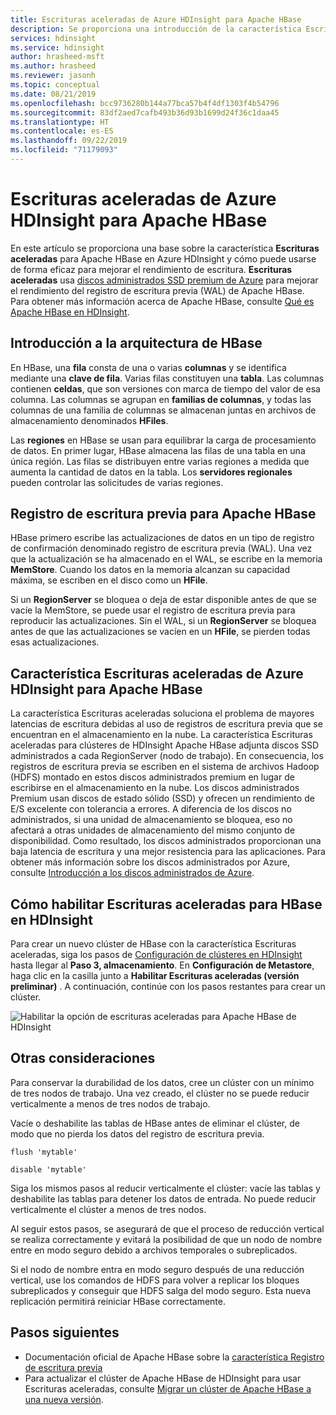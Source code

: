 ```yaml
---
title: Escrituras aceleradas de Azure HDInsight para Apache HBase
description: Se proporciona una introducción de la característica Escrituras aceleradas de Azure HDInsight, que usa discos administrados premium para mejorar el rendimiento del registro de escritura previa de Apache HBase.
services: hdinsight
ms.service: hdinsight
author: hrasheed-msft
ms.author: hrasheed
ms.reviewer: jasonh
ms.topic: conceptual
ms.date: 08/21/2019
ms.openlocfilehash: bcc9736280b144a77bca57b4f4df1303f4b54796
ms.sourcegitcommit: 83df2aed7cafb493b36d93b1699d24f36c1daa45
ms.translationtype: HT
ms.contentlocale: es-ES
ms.lasthandoff: 09/22/2019
ms.locfileid: "71179093"
---
```

# <a name="azure-hdinsight-accelerated-writes-for-apache-hbase"></a>Escrituras aceleradas de Azure HDInsight para Apache HBase

En este artículo se proporciona una base sobre la característica **Escrituras aceleradas** para Apache HBase en Azure HDInsight y cómo puede usarse de forma eficaz para mejorar el rendimiento de escritura. **Escrituras aceleradas** usa [discos administrados SSD premium de Azure](../../virtual-machines/linux/disks-types.md#premium-ssd) para mejorar el rendimiento del registro de escritura previa (WAL) de Apache HBase. Para obtener más información acerca de Apache HBase, consulte [Qué es Apache HBase en HDInsight](apache-hbase-overview.md).

## <a name="overview-of-hbase-architecture"></a>Introducción a la arquitectura de HBase

En HBase, una **fila** consta de una o varias **columnas** y se identifica mediante una **clave de fila**. Varias filas constituyen una **tabla**. Las columnas contienen **celdas**, que son versiones con marca de tiempo del valor de esa columna. Las columnas se agrupan en **familias de columnas**, y todas las columnas de una familia de columnas se almacenan juntas en archivos de almacenamiento denominados **HFiles**.

Las **regiones** en HBase se usan para equilibrar la carga de procesamiento de datos. En primer lugar, HBase almacena las filas de una tabla en una única región. Las filas se distribuyen entre varias regiones a medida que aumenta la cantidad de datos en la tabla. Los **servidores regionales** pueden controlar las solicitudes de varias regiones.

## <a name="write-ahead-log-for-apache-hbase"></a>Registro de escritura previa para Apache HBase

HBase primero escribe las actualizaciones de datos en un tipo de registro de confirmación denominado registro de escritura previa (WAL). Una vez que la actualización se ha almacenado en el WAL, se escribe en la memoria **MemStore**. Cuando los datos en la memoria alcanzan su capacidad máxima, se escriben en el disco como un **HFile**.

Si un **RegionServer** se bloquea o deja de estar disponible antes de que se vacíe la MemStore, se puede usar el registro de escritura previa para reproducir las actualizaciones. Sin el WAL, si un **RegionServer** se bloquea antes de que las actualizaciones se vacíen en un **HFile**, se pierden todas esas actualizaciones.

## <a name="accelerated-writes-feature-in-azure-hdinsight-for-apache-hbase"></a>Característica Escrituras aceleradas de Azure HDInsight para Apache HBase

La característica Escrituras aceleradas soluciona el problema de mayores latencias de escritura debidas al uso de registros de escritura previa que se encuentran en el almacenamiento en la nube.  La característica Escrituras aceleradas para clústeres de HDInsight Apache HBase adjunta discos SSD administrados a cada RegionServer (nodo de trabajo). En consecuencia, los registros de escritura previa se escriben en el sistema de archivos Hadoop (HDFS) montado en estos discos administrados premium en lugar de escribirse en el almacenamiento en la nube.  Los discos administrados Premium usan discos de estado sólido (SSD) y ofrecen un rendimiento de E/S excelente con tolerancia a errores.  A diferencia de los discos no administrados, si una unidad de almacenamiento se bloquea, eso no afectará a otras unidades de almacenamiento del mismo conjunto de disponibilidad.  Como resultado, los discos administrados proporcionan una baja latencia de escritura y una mejor resistencia para las aplicaciones. Para obtener más información sobre los discos administrados por Azure, consulte [Introducción a los discos administrados de Azure](../../virtual-machines/windows/managed-disks-overview.md). 

## <a name="how-to-enable-accelerated-writes-for-hbase-in-hdinsight"></a>Cómo habilitar Escrituras aceleradas para HBase en HDInsight

Para crear un nuevo clúster de HBase con la característica Escrituras aceleradas, siga los pasos de [Configuración de clústeres en HDInsight](../hdinsight-hadoop-provision-linux-clusters.md) hasta llegar al **Paso 3, almacenamiento**. En **Configuración de Metastore**, haga clic en la casilla junto a **Habilitar Escrituras aceleradas (versión preliminar)** . A continuación, continúe con los pasos restantes para crear un clúster.

![Habilitar la opción de escrituras aceleradas para Apache HBase de HDInsight](./media/apache-hbase-accelerated-writes/accelerated-writes-cluster-creation.png)

## <a name="other-considerations"></a>Otras consideraciones

Para conservar la durabilidad de los datos, cree un clúster con un mínimo de tres nodos de trabajo. Una vez creado, el clúster no se puede reducir verticalmente a menos de tres nodos de trabajo.

Vacíe o deshabilite las tablas de HBase antes de eliminar el clúster, de modo que no pierda los datos del registro de escritura previa.

```
flush 'mytable'
```

```
disable 'mytable'
```

Siga los mismos pasos al reducir verticalmente el clúster: vacíe las tablas y deshabilite las tablas para detener los datos de entrada. No puede reducir verticalmente el clúster a menos de tres nodos.

Al seguir estos pasos, se asegurará de que el proceso de reducción vertical se realiza correctamente y evitará la posibilidad de que un nodo de nombre entre en modo seguro debido a archivos temporales o subreplicados.

Si el nodo de nombre entra en modo seguro después de una reducción vertical, use los comandos de HDFS para volver a replicar los bloques subreplicados y conseguir que HDFS salga del modo seguro. Esta nueva replicación permitirá reiniciar HBase correctamente.

## <a name="next-steps"></a>Pasos siguientes

* Documentación oficial de Apache HBase sobre la [característica Registro de escritura previa](https://hbase.apache.org/book.html#wal)
* Para actualizar el clúster de Apache HBase de HDInsight para usar Escrituras aceleradas, consulte [Migrar un clúster de Apache HBase a una nueva versión](apache-hbase-migrate-new-version.md).
